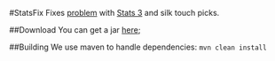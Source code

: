 #StatsFix
Fixes [problem](https://www.spigotmc.org/threads/need-help-with-an-exploit-on-my-server.150992) with [Stats 3](http://dev.bukkit.org/bukkit-plugins/lolmewnstats/) and silk touch picks.

##Download
You can get a jar [here](http://wesjd.github.io/downloads);

##Building
We use maven to handle dependencies: `mvn clean install`
